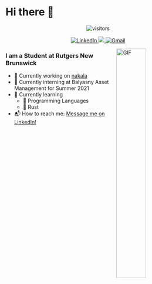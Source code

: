 # Hi there 👋

<p align="center">
  <img align="center" alt="visitors" src="https://gpvc.arturio.dev/reaganmcf" />
</p>

<p align='center'>
  <a href="https://www.linkedin.com/in/reaganmcf/">
   <img src="https://img.shields.io/badge/linkedin-%230077B5.svg?&style=for-the-badge&logo=linkedin&logoColor=white" alt="LinkedIn" />  
  </a>
  <a href="https://www.twitter.com/reaganmcf_">
    <img src="https://img.shields.io/twitter/follow/reaganmcf_?label=Follow&style=for-the-badge&logo=twitter&color=blue"/>
  </a>
  <a href="mailto:me@reaganmcf.com?subject=Hey%20Reagan">
    <img src="https://img.shields.io/badge/gmail-%23D14836.svg?&style=for-the-badge&logo=gmail&logoColor=white" alt="Gmail"/>
  </a>
</p>

<img align="right" width="40%" alt="GIF" src="https://i.pinimg.com/originals/e4/26/70/e426702edf874b181aced1e2fa5c6cde.gif" />

### I am a Student at Rutgers New Brunswick
- 🔭 Currently working on [nakala](https://github.com/nakala-lang/nakala)
- 💼 Currently interning at Balyasny Asset Management for Summer 2021
- 🌱 Currently learning
  - 💾 Programming Languages
  - 📝 Rust
- 📬 How to reach me: [Message me on LinkedIn!](https://www.linkedin.com/in/reaganmcf/)

<br>
<br>

<!--
<img align="left" width="60%" src="https://github-readme-stats.vercel.app/api?username=reaganmcf&count_private=true&theme=dark">

<img width="37%" src="https://github-readme-stats.vercel.app/api/top-langs/?username=reaganmcf&hide=jupyter%20notebook&langs_count=6&count_private=true&exclude_repo=MineSweeper&theme=dark"/>
-->

<!--
**reaganmcf/reaganmcf** is a ✨ _special_ ✨ repository because its `README.md` (this file) appears on your GitHub profile.

Here are some ideas to get you started:

- 🔭 I’m currently working on ...
- 🌱 I’m currently learning ...
- 👯 I’m looking to collaborate on ...
- 🤔 I’m looking for help with ...
- 💬 Ask me about ...
- 📫 How to reach me: ...
- 😄 Pronouns: ...
- ⚡ Fun fact: ...
-->
